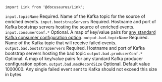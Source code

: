 ```mdx-code-block
import Link from '@docusaurus/Link';
```

<tr>
    <td><code>input.topicName</code></td>
    <td>Required.  Name of the Kafka topic for the source of enriched events.</td>
</tr>
<tr>
    <td><code>input.bootstrapServers</code></td>
    <td>Required. Hostname and port of Kafka bootstrap servers hosting the source of enriched events.</td>
</tr>
<tr>
    <td><code>input.consumerConf.*</code></td>
    <td>Optional. A map of key/value pairs for <a href="https://docs.confluent.io/platform/current/installation/configuration/consumer-configs.html" target="_blank">any standard Kafka consumer configuration option</a>.</td>
</tr>
<tr>
    <td><code>output.bad.topicName</code></td>
    <td>Required. Name of the Kafka topic that will receive failed events.</td>
</tr>
<tr>
    <td><code>output.bad.bootstrapServers</code></td>
    <td>Required. Hostname and port of Kafka bootstrap servers hosting the bad topic</td>
</tr>
<tr>
    <td><code>output.bad.producerConf.*</code></td>
    <td>Optional. A map of key/value pairs for <Link to="https://docs.confluent.io/platform/current/installation/configuration/producer-configs.html">any standard Kafka producer configuration option</Link>.</td>
</tr>
<tr>
    <td><code>output.bad.maxRecordSize</code></td>
    <td>Optional.  Default value 1000000.  Any single failed event sent to Kafka should not exceed this size in bytes</td>
</tr>
